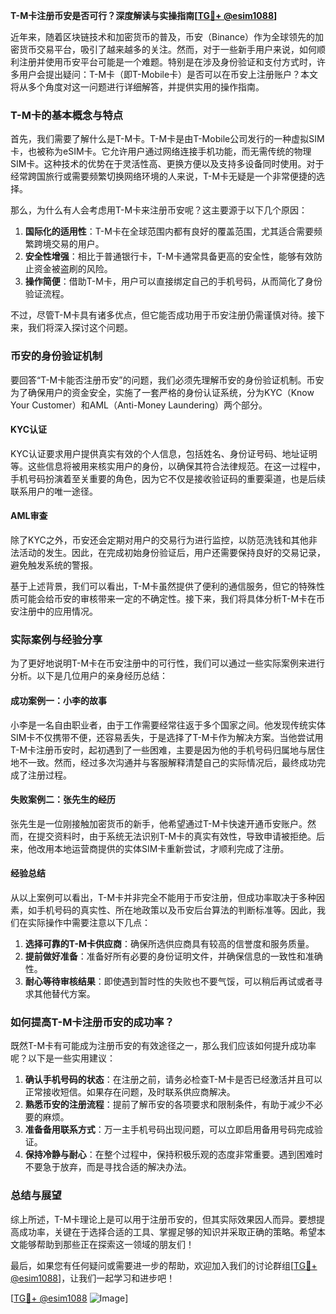 **T-M卡注册币安是否可行？深度解读与实操指南[[TG💪+ @esim1088](https://t.me/s/esim1088)]**

近年来，随着区块链技术和加密货币的普及，币安（Binance）作为全球领先的加密货币交易平台，吸引了越来越多的关注。然而，对于一些新手用户来说，如何顺利注册并使用币安平台可能是一个难题。特别是在涉及身份验证和支付方式时，许多用户会提出疑问：T-M卡（即T-Mobile卡）是否可以在币安上注册账户？本文将从多个角度对这一问题进行详细解答，并提供实用的操作指南。

### T-M卡的基本概念与特点

首先，我们需要了解什么是T-M卡。T-M卡是由T-Mobile公司发行的一种虚拟SIM卡，也被称为eSIM卡。它允许用户通过网络连接手机功能，而无需传统的物理SIM卡。这种技术的优势在于灵活性高、更换方便以及支持多设备同时使用。对于经常跨国旅行或需要频繁切换网络环境的人来说，T-M卡无疑是一个非常便捷的选择。

那么，为什么有人会考虑用T-M卡来注册币安呢？这主要源于以下几个原因：

1. **国际化的适用性**：T-M卡在全球范围内都有良好的覆盖范围，尤其适合需要频繁跨境交易的用户。
2. **安全性增强**：相比于普通银行卡，T-M卡通常具备更高的安全性，能够有效防止资金被盗刷的风险。
3. **操作简便**：借助T-M卡，用户可以直接绑定自己的手机号码，从而简化了身份验证流程。

不过，尽管T-M卡具有诸多优点，但它能否成功用于币安注册仍需谨慎对待。接下来，我们将深入探讨这个问题。

### 币安的身份验证机制

要回答“T-M卡能否注册币安”的问题，我们必须先理解币安的身份验证机制。币安为了确保用户的资金安全，实施了一套严格的身份认证系统，分为KYC（Know Your Customer）和AML（Anti-Money Laundering）两个部分。

#### KYC认证
KYC认证要求用户提供真实有效的个人信息，包括姓名、身份证号码、地址证明等。这些信息将被用来核实用户的身份，以确保其符合法律规范。在这一过程中，手机号码扮演着至关重要的角色，因为它不仅是接收验证码的重要渠道，也是后续联系用户的唯一途径。

#### AML审查
除了KYC之外，币安还会定期对用户的交易行为进行监控，以防范洗钱和其他非法活动的发生。因此，在完成初始身份验证后，用户还需要保持良好的交易记录，避免触发系统的警报。

基于上述背景，我们可以看出，T-M卡虽然提供了便利的通信服务，但它的特殊性质可能会给币安的审核带来一定的不确定性。接下来，我们将具体分析T-M卡在币安注册中的应用情况。

### 实际案例与经验分享

为了更好地说明T-M卡在币安注册中的可行性，我们可以通过一些实际案例来进行分析。以下是几位用户的亲身经历总结：

#### 成功案例一：小李的故事
小李是一名自由职业者，由于工作需要经常往返于多个国家之间。他发现传统实体SIM卡不仅携带不便，还容易丢失，于是选择了T-M卡作为解决方案。当他尝试用T-M卡注册币安时，起初遇到了一些困难，主要是因为他的手机号码归属地与居住地不一致。然而，经过多次沟通并与客服解释清楚自己的实际情况后，最终成功完成了注册过程。

#### 失败案例二：张先生的经历
张先生是一位刚接触加密货币的新手，他希望通过T-M卡快速开通币安账户。然而，在提交资料时，由于系统无法识别T-M卡的真实有效性，导致申请被拒绝。后来，他改用本地运营商提供的实体SIM卡重新尝试，才顺利完成了注册。

#### 经验总结
从以上案例可以看出，T-M卡并非完全不能用于币安注册，但成功率取决于多种因素，如手机号码的真实性、所在地政策以及币安后台算法的判断标准等。因此，我们在实际操作中需要注意以下几点：

1. **选择可靠的T-M卡供应商**：确保所选供应商具有较高的信誉度和服务质量。
2. **提前做好准备**：准备好所有必要的身份证明文件，并确保信息的一致性和准确性。
3. **耐心等待审核结果**：即使遇到暂时性的失败也不要气馁，可以稍后再试或者寻求其他替代方案。

### 如何提高T-M卡注册币安的成功率？

既然T-M卡有可能成为注册币安的有效途径之一，那么我们应该如何提升成功率呢？以下是一些实用建议：

1. **确认手机号码的状态**：在注册之前，请务必检查T-M卡是否已经激活并且可以正常接收短信。如果存在问题，及时联系供应商解决。
2. **熟悉币安的注册流程**：提前了解币安的各项要求和限制条件，有助于减少不必要的麻烦。
3. **准备备用联系方式**：万一主手机号码出现问题，可以立即启用备用号码完成验证。
4. **保持冷静与耐心**：在整个过程中，保持积极乐观的态度非常重要。遇到困难时不要急于放弃，而是寻找合适的解决办法。

### 总结与展望

综上所述，T-M卡理论上是可以用于注册币安的，但其实际效果因人而异。要想提高成功率，关键在于选择合适的工具、掌握足够的知识并采取正确的策略。希望本文能够帮助到那些正在探索这一领域的朋友们！

最后，如果您有任何疑问或需要进一步的帮助，欢迎加入我们的讨论群组[[TG💪+ @esim1088](https://t.me/s/esim1088)]，让我们一起学习和进步吧！ 

[[TG💪+ @esim1088](https://t.me/s/esim1088) ![Image](https://i.postimg.cc/4NQfJmqS/Snipaste-2025-05-13-00-14-12.png)]
